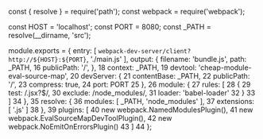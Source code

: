 const { resolve } = require('path'); 
 const webpack = require('webpack'); 
 
 
 const HOST = 'localhost'; 
 const PORT = 8080; 
 const _PATH = resolve(__dirname, 'src'); 
 
 
 module.exports = { 
     entry: [ 
         `webpack-dev-server/client?http://${HOST}:${PORT}`, 
         './main.js' 
     ], 
     output: { 
         filename: 'bundle.js', 
        path: _PATH, 16         publicPath: '/', 
     }, 
18     context: _PATH, 
19     devtool: 'cheap-module-eval-source-map', 
20     devServer: { 
21         contentBase: _PATH, 
22         publicPath: '/', 
23         compress: true, 
24         port: PORT 
25     }, 
26     module: { 
27         rules: [ 
28             { 
29                 test: /\.jsx?$/, 
30                 exclude: /node_modules/, 
31                 loader: 'babel-loader' 
32             } 
33         ] 
34     }, 
35     resolve: { 
36         modules: [ _PATH, 'node_modules' ], 
37         extensions: [ '.js' ] 
38     }, 
39     plugins: [ 
40         new webpack.NamedModulesPlugin(), 
41         new webpack.EvalSourceMapDevToolPlugin(), 
42         new webpack.NoEmitOnErrorsPlugin() 
43     ] 
44 }; 
